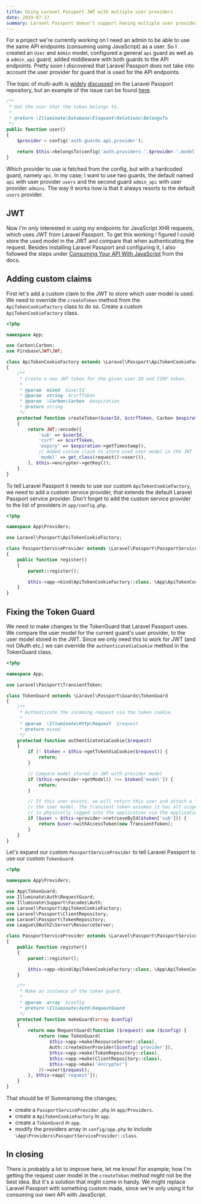 ```yaml
---
title: Using Laravel Passport JWT with multiple user providers
date: 2019-07-17
summary: Laravel Passport doesn't support having multiple user providers. By using custom claims in JWT we can pretty easily add support for that.
---
```


For a project we're currently working on I need an admin to be able to use the same API endpoints (consuming using JavaScript) as a user. So I created an `User` and `Admin` model, configured a general `api` guard as well as a `admin_api` guard, added middleware with both guards to the API endpoints. Pretty soon I discovered that Laravel Passport does not take into account the user provider for guard that is used for the API endpoints.

The topic of multi-auth is [widely](https://github.com/laravel/passport/issues/161) [discussed](https://github.com/laravel/passport/issues/982) on the Laravel Passport repository, but an example of the issue can be found [here](https://github.com/laravel/passport/blob/a738f62b72b9982c043c9d52e5d0438f999c630a/src/Token.php#L73).

```php
/**
 * Get the user that the token belongs to.
 *
 * @return \Illuminate\Database\Eloquent\Relations\BelongsTo
 */
public function user()
{
    $provider = config('auth.guards.api.provider');
    
    return $this->belongsTo(config('auth.providers.'.$provider.'.model'));
}
```

Which provider to use is fetched from the config, but with a hardcoded guard, namely `api`. In my case; I want to use two guards, the default named `api` with user provider `users` and the second guard `admin_api` with user provider `admins`. The way it works now is that it always resorts to the default `users` provider.

## JWT

Now I'm only interested in using my endpoints for JavaScript XHR requests, which uses JWT from Laravel Passport. To get this working I figured I could store the used model in the JWT and compare that when authenticating the request. Besides installing Laravel Passport and configuring it, I also followed the steps under [Consuming Your API With JavaScript](https://laravel.com/docs/5.8/passport#consuming-your-api-with-javascript) from the docs.

## Adding custom claims

First let's add a custom claim to the JWT to store which user model is used. We need to override the `createToken` method from the `ApiTokenCookieFactory` class to do so. Create a custom `ApiTokenCookieFactory` class.

```php
<?php

namespace App;

use Carbon\Carbon;
use Firebase\JWT\JWT;

class ApiTokenCookieFactory extends \Laravel\Passport\ApiTokenCookieFactory
{
    /**
     * Create a new JWT token for the given user ID and CSRF token.
     *
     * @param  mixed  $userId
     * @param  string  $csrfToken
     * @param  \Carbon\Carbon  $expiration
     * @return string
     */
    protected function createToken($userId, $csrfToken, Carbon $expiration)
    {
        return JWT::encode([
            'sub' => $userId,
            'csrf' => $csrfToken,
            'expiry' => $expiration->getTimestamp(),
            // Added custom claim to store used user model in the JWT
            'model' => get_class(request()->user()),
        ], $this->encrypter->getKey());
    }
}
```

To tell Laravel Passport it needs to use our custom `ApiTokenCookieFactory`, we need to add a custom service provider, that extends the default Laravel Passport service provider. Don't forget to add the custom service provider to the list of providers in `app/config.php`.

```php
<?php

namespace App\Providers;

use Laravel\Passport\ApiTokenCookieFactory;

class PassportServiceProvider extends \Laravel\Passport\PassportServiceProvider
{
    public function register()
    {
        parent::register();

        $this->app->bind(ApiTokenCookieFactory::class, \App\ApiTokenCookieFactory::class);
    }
}
```

## Fixing the Token Guard

We need to make changes to the TokenGuard that Laravel Passport uses. We compare the user model for the current guard's user provider, to the user model stored in the JWT. Since we only need this to work for JWT (and not OAuth etc.) we can override the `authenticateViaCookie` method in the TokenGuard class. 

```php
<?php

namespace App;

use Laravel\Passport\TransientToken;

class TokenGuard extends \Laravel\Passport\Guards\TokenGuard
{
    /**
     * Authenticate the incoming request via the token cookie.
     *
     * @param  \Illuminate\Http\Request  $request
     * @return mixed
     */
    protected function authenticateViaCookie($request)
    {
        if (! $token = $this->getTokenViaCookie($request)) {
            return;
        }

        // Compare model stored in JWT with provider model
        if ($this->provider->getModel() !== $token['model']) {
            return;
        }

        // If this user exists, we will return this user and attach a "transient" token to
        // the user model. The transient token assumes it has all scopes since the user
        // is physically logged into the application via the application's interface.
        if ($user = $this->provider->retrieveById($token['sub'])) {
            return $user->withAccessToken(new TransientToken);
        }
    }
}
```

Let's expand our custom `PassportServiceProvider` to tell Laravel Passport to use our custom `TokenGuard`.

```php
<?php

namespace App\Providers;

use App\TokenGuard;
use Illuminate\Auth\RequestGuard;
use Illuminate\Support\Facades\Auth;
use Laravel\Passport\ApiTokenCookieFactory;
use Laravel\Passport\ClientRepository;
use Laravel\Passport\TokenRepository;
use League\OAuth2\Server\ResourceServer;

class PassportServiceProvider extends \Laravel\Passport\PassportServiceProvider
{
    public function register()
    {
        parent::register();

        $this->app->bind(ApiTokenCookieFactory::class, \App\ApiTokenCookieFactory::class);
    }

    /**
     * Make an instance of the token guard.
     *
     * @param  array  $config
     * @return \Illuminate\Auth\RequestGuard
     */
    protected function makeGuard(array $config)
    {
        return new RequestGuard(function ($request) use ($config) {
            return (new TokenGuard(
                $this->app->make(ResourceServer::class),
                Auth::createUserProvider($config['provider']),
                $this->app->make(TokenRepository::class),
                $this->app->make(ClientRepository::class),
                $this->app->make('encrypter')
            ))->user($request);
        }, $this->app['request']);
    }
}
```

That should be it! Summarising the changes;
- create a `PassportServiceProvider.php` in `app/Providers`.
- create a `ApiTokenCookieFactory` in `app`.
- create a `TokenGuard` in `app`.
- modify the providers array in `config/app.php` to include `\App\Providers\PassportServiceProvider::class`.

## In closing

There is probably a lot to improve here, let me know! For example; how I'm getting the request user model in the `createToken` method might not be the best idea. But it's a solution that might come in handy. We might replace Laravel Passport with something custom made, since we're only using it for consuming our own API with JavaScript.

